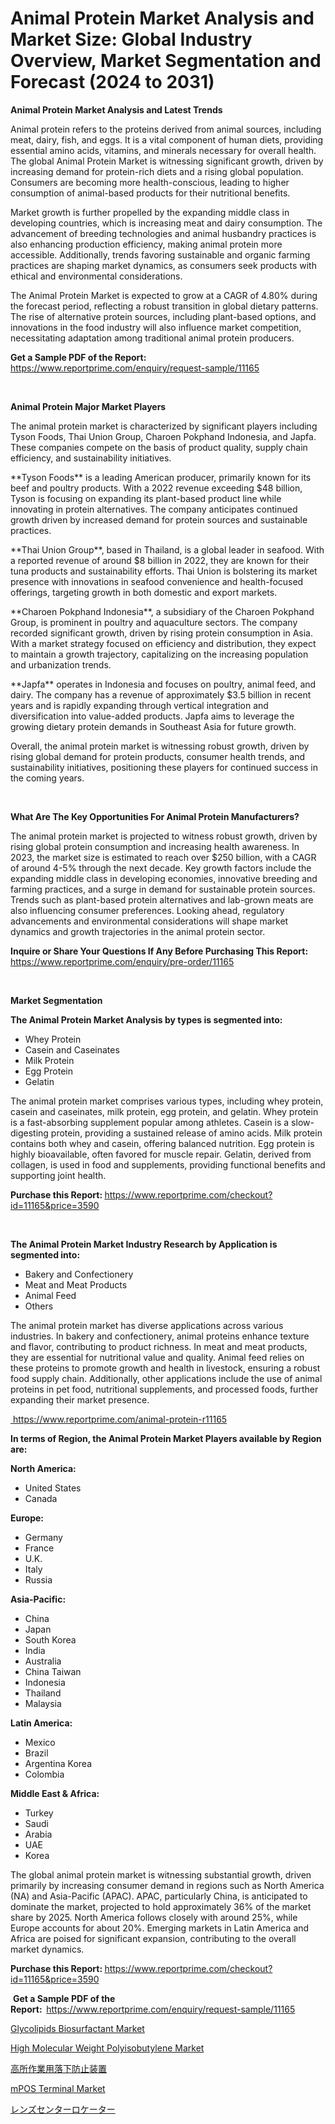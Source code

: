 <p><h1>Animal Protein Market Analysis and Market Size: Global Industry Overview, Market Segmentation and Forecast (2024 to 2031)</h1></p><p><strong>Animal Protein Market Analysis and Latest Trends</strong></p>
<p><p>Animal protein refers to the proteins derived from animal sources, including meat, dairy, fish, and eggs. It is a vital component of human diets, providing essential amino acids, vitamins, and minerals necessary for overall health. The global Animal Protein Market is witnessing significant growth, driven by increasing demand for protein-rich diets and a rising global population. Consumers are becoming more health-conscious, leading to higher consumption of animal-based products for their nutritional benefits.</p><p>Market growth is further propelled by the expanding middle class in developing countries, which is increasing meat and dairy consumption. The advancement of breeding technologies and animal husbandry practices is also enhancing production efficiency, making animal protein more accessible. Additionally, trends favoring sustainable and organic farming practices are shaping market dynamics, as consumers seek products with ethical and environmental considerations.</p><p>The Animal Protein Market is expected to grow at a CAGR of 4.80% during the forecast period, reflecting a robust transition in global dietary patterns. The rise of alternative protein sources, including plant-based options, and innovations in the food industry will also influence market competition, necessitating adaptation among traditional animal protein producers.</p></p>
<p><strong>Get a Sample PDF of the Report:&nbsp;</strong> <a href="https://www.reportprime.com/enquiry/request-sample/11165">https://www.reportprime.com/enquiry/request-sample/11165</a></p>
<p>&nbsp;</p>
<p><strong>Animal Protein Major Market Players</strong></p>
<p><p>The animal protein market is characterized by significant players including Tyson Foods, Thai Union Group, Charoen Pokphand Indonesia, and Japfa. These companies compete on the basis of product quality, supply chain efficiency, and sustainability initiatives.</p><p>**Tyson Foods** is a leading American producer, primarily known for its beef and poultry products. With a 2022 revenue exceeding $48 billion, Tyson is focusing on expanding its plant-based product line while innovating in protein alternatives. The company anticipates continued growth driven by increased demand for protein sources and sustainable practices.</p><p>**Thai Union Group**, based in Thailand, is a global leader in seafood. With a reported revenue of around $8 billion in 2022, they are known for their tuna products and sustainability efforts. Thai Union is bolstering its market presence with innovations in seafood convenience and health-focused offerings, targeting growth in both domestic and export markets.</p><p>**Charoen Pokphand Indonesia**, a subsidiary of the Charoen Pokphand Group, is prominent in poultry and aquaculture sectors. The company recorded significant growth, driven by rising protein consumption in Asia. With a market strategy focused on efficiency and distribution, they expect to maintain a growth trajectory, capitalizing on the increasing population and urbanization trends.</p><p>**Japfa** operates in Indonesia and focuses on poultry, animal feed, and dairy. The company has a revenue of approximately $3.5 billion in recent years and is rapidly expanding through vertical integration and diversification into value-added products. Japfa aims to leverage the growing dietary protein demands in Southeast Asia for future growth.</p><p>Overall, the animal protein market is witnessing robust growth, driven by rising global demand for protein products, consumer health trends, and sustainability initiatives, positioning these players for continued success in the coming years.</p></p>
<p>&nbsp;</p>
<p><strong>What Are The Key Opportunities For Animal Protein Manufacturers?</strong></p>
<p><p>The animal protein market is projected to witness robust growth, driven by rising global protein consumption and increasing health awareness. In 2023, the market size is estimated to reach over $250 billion, with a CAGR of around 4-5% through the next decade. Key growth factors include the expanding middle class in developing economies, innovative breeding and farming practices, and a surge in demand for sustainable protein sources. Trends such as plant-based protein alternatives and lab-grown meats are also influencing consumer preferences. Looking ahead, regulatory advancements and environmental considerations will shape market dynamics and growth trajectories in the animal protein sector.</p></p>
<p><strong>Inquire or Share Your Questions If Any Before Purchasing This Report:</strong> <a href="https://www.reportprime.com/enquiry/pre-order/11165">https://www.reportprime.com/enquiry/pre-order/11165</a></p>
<p>&nbsp;</p>
<p><strong>Market Segmentation</strong></p>
<p><strong>The Animal Protein Market Analysis by types is segmented into:</strong></p>
<p><ul><li>Whey Protein</li><li>Casein and Caseinates</li><li>Milk Protein</li><li>Egg Protein</li><li>Gelatin</li></ul></p>
<p><p>The animal protein market comprises various types, including whey protein, casein and caseinates, milk protein, egg protein, and gelatin. Whey protein is a fast-absorbing supplement popular among athletes. Casein is a slow-digesting protein, providing a sustained release of amino acids. Milk protein contains both whey and casein, offering balanced nutrition. Egg protein is highly bioavailable, often favored for muscle repair. Gelatin, derived from collagen, is used in food and supplements, providing functional benefits and supporting joint health.</p></p>
<p><strong>Purchase this Report:&nbsp;</strong><a href="https://www.reportprime.com/checkout?id=11165&price=3590">https://www.reportprime.com/checkout?id=11165&price=3590</a></p>
<p>&nbsp;</p>
<p><strong>The Animal Protein Market Industry Research by Application is segmented into:</strong></p>
<p><ul><li>Bakery and Confectionery</li><li>Meat and Meat Products</li><li>Animal Feed</li><li>Others</li></ul></p>
<p><p>The animal protein market has diverse applications across various industries. In bakery and confectionery, animal proteins enhance texture and flavor, contributing to product richness. In meat and meat products, they are essential for nutritional value and quality. Animal feed relies on these proteins to promote growth and health in livestock, ensuring a robust food supply chain. Additionally, other applications include the use of animal proteins in pet food, nutritional supplements, and processed foods, further expanding their market presence.</p></p>
<p><a href="https://www.reportprime.com/animal-protein-r11165">&nbsp;https://www.reportprime.com/animal-protein-r11165</a></p>
<p><strong>In terms of Region, the Animal Protein Market Players available by Region are:</strong></p>
<p>
    <p> <strong> North America: </strong>
        <ul>
            <li>United States</li>
            <li>Canada</li>
        </ul>
        </p> 
    <p> <strong> Europe: </strong>
        <ul>
            <li>Germany</li>
            <li>France</li>
            <li>U.K.</li>
            <li>Italy</li>
            <li>Russia</li>
        </ul>
        </p> 
    <p> <strong> Asia-Pacific: </strong>
        <ul>
            <li>China</li>
            <li>Japan</li>
            <li>South Korea</li>
            <li>India</li>
            <li>Australia</li>
            <li>China Taiwan</li>
            <li>Indonesia</li>
            <li>Thailand</li>
            <li>Malaysia</li>
        </ul>
        </p> 
    <p> <strong> Latin America: </strong>
        <ul>
            <li>Mexico</li>
            <li>Brazil</li>
            <li>Argentina Korea</li>
            <li>Colombia</li>
        </ul>
        </p> 
    <p> <strong> Middle East & Africa: </strong>
        <ul>
            <li>Turkey</li>
            <li>Saudi</li>
            <li>Arabia</li>
            <li>UAE</li>
            <li>Korea</li>
        </ul>
    </p>
    </p>
<p><p>The global animal protein market is witnessing substantial growth, driven primarily by increasing consumer demand in regions such as North America (NA) and Asia-Pacific (APAC). APAC, particularly China, is anticipated to dominate the market, projected to hold approximately 36% of the market share by 2025. North America follows closely with around 25%, while Europe accounts for about 20%. Emerging markets in Latin America and Africa are poised for significant expansion, contributing to the overall market dynamics.</p></p>
<p><strong>Purchase this Report: </strong><a href="https://www.reportprime.com/checkout?id=11165&price=3590">https://www.reportprime.com/checkout?id=11165&price=3590</a></p>
<p>&nbsp;<strong>Get a Sample PDF of the Report:&nbsp;&nbsp;</strong><a href="https://www.reportprime.com/enquiry/request-sample/11165">https://www.reportprime.com/enquiry/request-sample/11165</a></p>
<p><strong></strong></p>
<p><p><a href="https://medium.com/@zoe.lambert5754/what-is-glycolipids-biosurfactant-market-3c7e36670112?postPublishedType=initial">Glycolipids Biosurfactant Market</a></p><p><a href="https://medium.com/@jillianwyattgb94/how-the-high-molecular-weight-polyisobutylene-market-will-be-evolved-381bfaa456cc">High Molecular Weight Polyisobutylene Market</a></p><p><a href="https://medium.com/@giygjksk10/anti-fall-equipment-for-working-at-heights-453db9a13773">高所作業用落下防止装置</a></p><p><a href="https://www.linkedin.com/pulse/evaluating-global-mpos-terminal-market-trends-growth-cygnf?trackingId=9Z%2FJj6gmSUO%2FsAfomMNU5Q%3D%3D">mPOS Terminal Market</a></p><p><a href="https://medium.com/@giygjksk10/lens-center-locator-market-%E3%81%AE%E3%82%B0%E3%83%AD%E3%83%BC%E3%83%90%E3%83%AB%E5%B8%82%E5%A0%B4%E6%A6%82%E8%A6%81%E3%81%AF-%E4%B8%96%E7%95%8C%E3%81%8A%E3%82%88%E3%81%B3%E4%B8%BB%E8%A6%81%E5%B8%82%E5%A0%B4%E3%81%AB%E3%81%8A%E3%81%91%E3%82%8B%E6%A5%AD%E7%95%8C%E3%81%AB%E5%BD%B1%E9%9F%BF%E3%82%92%E4%B8%8E%E3%81%88%E3%82%8B%E4%B8%BB%E8%A6%81%E3%81%AA%E3%83%88%E3%83%AC%E3%83%B3%E3%83%89%E3%81%AB%E3%81%A4%E3%81%84%E3%81%A6-%E7%8B%AC%E8%87%AA%E3%81%AE%E8%A6%96%E7%82%B9%E3%82%92%E6%8F%90%E4%BE%9B%E3%81%97%E3%81%BE%E3%81%99-1be840d73cf1">レンズセンターロケーター</a></p></p>